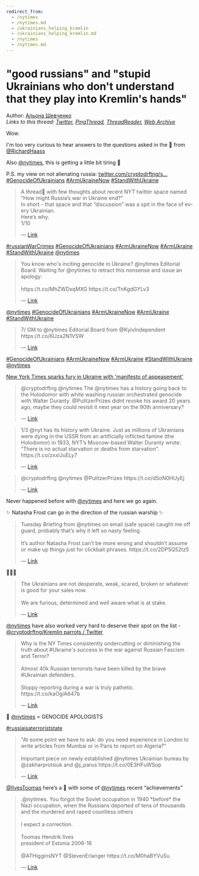 ```yaml
---
redirect_from:
  - /nytimes
  - /nytimes.md
  - /ukrainians_helping_kremlin
  - /ukrainians_helping_kremlin.md
  - /nytimes
  - /nytimes.md
---
```

# "good russians" and "stupid Ukrainians who don't understand that they play into Kremlin's hands"

Author: [Альона Шевченко](https://twitter.com/cryptodrftng)  
*Links to this thread: [Twitter](https://twitter.com/cryptodrftng/status/1532673275230359554), [PingThread](https://pingthread.com/thread/1532673275230359554), [ThreadReader](https://threadreaderapp.com/thread/1532673275230359554.html), [Web Archive](https://web.archive.org/web/*/https://twitter.com/cryptodrftng/status/1532673275230359554)*

Wow. 

I'm too very curious to hear answers to the questions asked in the 🧵 from [@RichardHaass](https://twitter.com/RichardHaass) 

Also [@nytimes](https://twitter.com/nytimes), this is getting a little bit tiring 🥲

P.S. my view on not alienating russia: [twitter.com/cryptodrftng/s…](https://twitter.com/cryptodrftng/status/1518447184802373633?s=21&t=km5hN3kTUVUXvpj-DG-E9w)
[#GenocideOfUkrainians](https://twitter.com/hashtag/GenocideOfUkrainians) [#ArmUkraineNow](https://twitter.com/hashtag/ArmUkraineNow) [#StandWithUkraine](https://twitter.com/hashtag/StandWithUkraine)

<blockquote class="twitter-tweet">
    <p lang="en" dir="ltr">
    A thread🧵 with few thoughts about recent NYT twitter space named “How might Russia’s war in Ukraine end?”<br />
    In short - that space and that “discussion” was a spit in the face of every Ukrainian.<br />
    Here’s why.<br />
    1/10<br />
    </p>
    &mdash; <a href="https://twitter.com/walter_report/status/1532596754029457410">Link</a>
</blockquote>

[#russianWarCrimes](https://twitter.com/hashtag/russianWarCrimes) [#GenocideOfUkrainians](https://twitter.com/hashtag/GenocideOfUkrainians) [#ArmUkraineNow](https://twitter.com/hashtag/ArmUkraineNow) [#ArmUkraine](https://twitter.com/hashtag/ArmUkraine) [#StandWithUkraine](https://twitter.com/hashtag/StandWithUkraine)  [@nytimes](https://twitter.com/nytimes)

<blockquote class="twitter-tweet">
    <p lang="en" dir="ltr">
    You know who&#39;s inciting genocide in Ukraine? @nytimes Editorial Board. Waiting for @nytimes to retract this nonsense and issue an apology:<br />
    <br />
    https://t.co/MhZWDxqMXG https://t.co/TnKgdGYLv3<br />
    </p>
    &mdash; <a href="https://twitter.com/cryptodrftng/status/1530402725439094785">Link</a>
</blockquote>

[@nytimes](https://twitter.com/nytimes) 
[#GenocideOfUkrainians](https://twitter.com/hashtag/GenocideOfUkrainians) [#ArmUkraineNow](https://twitter.com/hashtag/ArmUkraineNow) [#ArmUkraine](https://twitter.com/hashtag/ArmUkraine) [#StandWithUkraine](https://twitter.com/hashtag/StandWithUkraine)

<blockquote class="twitter-tweet">
    <p lang="en" dir="ltr">
    7/ GM to @nytimes Editorial Board from @KyivIndependent https://t.co/6Uza2N1VSW<br />
    </p>
    &mdash; <a href="https://twitter.com/cryptodrftng/status/1530428967538270209">Link</a>
</blockquote>

[#GenocideOfUkrainians](https://twitter.com/hashtag/GenocideOfUkrainians) [#ArmUkraineNow](https://twitter.com/hashtag/ArmUkraineNow) [#ArmUkraine](https://twitter.com/hashtag/ArmUkraine) [#StandWithUkraine](https://twitter.com/hashtag/StandWithUkraine) [@nytimes](https://twitter.com/nytimes) 

[New York Times sparks fury in Ukraine with 'manifesto of appeasement'](https://www.dailymail.co.uk/news/article-10852721/amp/New-York-Times-sparks-fury-Ukraine-manifesto-appeasement-opinion-piece.html)

<blockquote class="twitter-tweet">
    <p lang="en" dir="ltr">
    @cryptodrftng @nytimes The @nytimes has a history going back to the Holodomor with white washing russian orchestrated genocide with Walter Duranty. @PulitzerPrizes  didnt revoke his award 20 years ago, maybe they could revisit it next year on the 90th anniversary?<br />
    </p>
    &mdash; <a href="https://twitter.com/Edgearoth/status/1532755904197713922">Link</a>
</blockquote>

<blockquote class="twitter-tweet">
    <p lang="en" dir="ltr">
    1/3 @nyt has its history with Ukraine. Just as millions of Ukrainians were dying in the USSR from an artificially inflicted famine (the Holodomor) in 1933, NYT’s Moscow-based Walter Duranty wrote: “There is no actual starvation or deaths from starvation”. https://t.co/zxxIJuELy7<br />
    </p>
    &mdash; <a href="https://twitter.com/DMokryk/status/1532247629647818754">Link</a>
</blockquote>

<blockquote class="twitter-tweet">
    <p lang="en" dir="ltr">
    @cryptodrftng @nytimes @PulitzerPrizes https://t.co/dSoN0HUyEj<br />
    </p>
    &mdash; <a href="https://twitter.com/Edgearoth/status/1532756059689037831">Link</a>
</blockquote>

Never happened before with [@nytimes](https://twitter.com/nytimes) and here we go again.

✨ Natasha Frost can go in the direction of the russian warship ✨

<blockquote class="twitter-tweet">
    <p lang="en" dir="ltr">
    Tuesday Briefing from @nytimes on email (safe space) caught me off guard, probably that’s why it left so nasty feeling.<br />
    <br />
    It’s author Natasha Frost can’t be more wrong and shouldn’t assume or make up things just for clickbait phrases. https://t.co/2DP5Q52tz5<br />
    </p>
    &mdash; <a href="https://twitter.com/al_savchuk/status/1544192180914364416">Link</a>
</blockquote>

👏👏👏

<blockquote class="twitter-tweet">
    <p lang="en" dir="ltr">
    The Ukrainians are not desperate, weak, scared, broken or whatever is good for your sales now.<br />
    <br />
    We are furious, determined and well aware what is at stake.<br />
    </p>
    &mdash; <a href="https://twitter.com/al_savchuk/status/1544192432698540033">Link</a>
</blockquote>

[@nytimes](https://twitter.com/nytimes) have also worked very hard to deserve their spot on the list - [@cryptodrftng/Kremlin parrots / Twitter](https://twitter.com/i/lists/1522661275033128960)

<blockquote class="twitter-tweet">
    <p lang="en" dir="ltr">
    Why is the NY Times consistently undercutting or diminishing the truth about #Ukraine&#39;s success in the war against Russian Fascism and Terror?<br />
    <br />
    Almost 40k Russian terrorists have been killed by the brave #Ukrainian defenders.<br />
    <br />
    Sloppy reporting during a war is truly pathetic. https://t.co/kaOgiA647b<br />
    </p>
    &mdash; <a href="https://twitter.com/SarahAshtonLV/status/1547125285442785280">Link</a>
</blockquote>

🚨 [@nytimes](https://twitter.com/nytimes) = GENOCIDE APOLOGISTS 

[#russiaisaterroriststate](https://twitter.com/hashtag/russiaisaterroriststate)

<blockquote class="twitter-tweet">
    <p lang="en" dir="ltr">
    &#34;At some point we have to ask: do you need experience in London to write articles from Mumbai or in Paris to report on Algeria?&#34;<br />
    <br />
    Important piece on newly established @nytimes Ukrainian bureau by @zakharprotsiuk and @j_parus https://t.co/0E3HFuWSop<br />
    </p>
    &mdash; <a href="https://twitter.com/ProkopyshynUA/status/1552592727937892352">Link</a>
</blockquote>

[@IlvesToomas](https://twitter.com/IlvesToomas) here’s a 🧵 with some of [@nytimes](https://twitter.com/nytimes) recent “achievements”

<blockquote class="twitter-tweet">
    <p lang="en" dir="ltr">
    .@nytimes. You forgot the Soviet occupation in 1940 *before* the Nazi occupation, when the Russians deported of tens of thousands and the murdered and raped countless others <br />
    <br />
    I expect a correction.<br />
    <br />
    Toomas Hendrik Ilves<br />
    president of Estonia 2006-16<br />
    <br />
    @ATHigginsNYT @StevenErlanger https://t.co/M0haBYVuSu<br />
    </p>
    &mdash; <a href="https://twitter.com/IlvesToomas/status/1564133067400380418">Link</a>
</blockquote>
